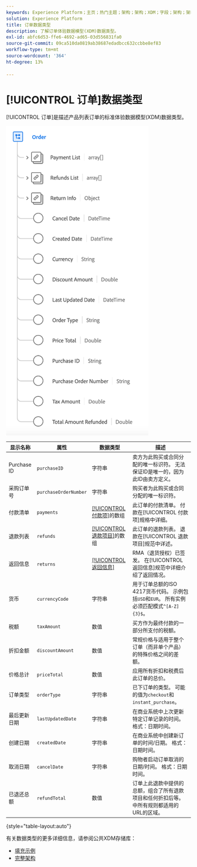 ```yaml
---
keywords: Experience Platform；主页；热门主题；架构；架构；XDM；字段；架构；架构；顺序；数据类型；数据类型；
solution: Experience Platform
title: 订单数据类型
description: 了解订单体验数据模型(XDM)数据类型。
exl-id: abfc6d53-ffe6-4692-ad65-03d556831fa0
source-git-commit: 09ca510da0819ab38687edadbcc632ccbbe8ef83
workflow-type: tm+mt
source-wordcount: '364'
ht-degree: 13%

---
```


# [!UICONTROL 订单]数据类型

[!UICONTROL 订单]是描述产品列表订单的标准体验数据模型(XDM)数据类型。

![ [!UICONTROL 订单]数据类型的图表。](../images/data-types/order.png)

| 显示名称 | 属性 | 数据类型 | 描述 |
|-------------------------|-------------------------|-----------|------------------------------------------------------------------------------------------------------------------|
| Purchase ID | `purchaseID` | 字符串 | 卖方为此购买或合同分配的唯一标识符。 无法保证ID是唯一的，因为此ID由卖方定义。 |
| 采购订单号 | `purchaseOrderNumber` | 字符串 | 购买者为此购买或合同分配的唯一标识符。 |
| 付款清单 | `payments` | [[!UICONTROL 付款项]](./payment-item.md)的数组 | 此订单的付款清单。 付款在[!UICONTROL 付款项]规格中详细。 |
| 退款列表 | `refunds` | [[!UICONTROL 退款项目]](./refund-item.md)的数组 | 此订单的退款列表。 退款在[!UICONTROL 退款项目]规范中详述。 |
| 返回信息 | `returns` | [[!UICONTROL 返回信息]](./return.md) | RMA（退货授权）已签发。 在[!UICONTROL 返回信息]规范中详细介绍了返回情况。 |
| 货币 | `currencyCode` | 字符串 | 用于订单总额的ISO 4217货币代码。 示例包括`USD`和`EUR`。 所有实例必须匹配模式`^[A-Z]{3}$`。 |
| 税额 | `taxAmount` | 数值 | 买方作为最终付款的一部分所支付的税额。 |
| 折扣金额 | `discountAmount` | 数值 | 常规价格与适用于整个订单（而非单个产品）的特殊价格之间的差额。 |
| 价格总计 | `priceTotal` | 数值 | 应用所有折扣和税费后此订单的总价。 |
| 订单类型 | `orderType` | 字符串 | 已下订单的类型。 可能的值为`checkout`和`instant_purchase`。 |
| 最后更新日期 | `lastUpdatedDate` | 字符串 | 在商业系统中上次更新特定订单记录的时间。 格式：日期时间。 |
| 创建日期 | `createdDate` | 字符串 | 在商业系统中创建新订单的时间/日期。 格式：日期时间。 |
| 取消日期 | `cancelDate` | 字符串 | 购物者启动订单取消的日期/时间。 格式：日期时间。 |
| 已退还总额 | `refundTotal` | 数值 | 订单上此退款中提供的总额，组合了所有退款项目和任何折扣后等。 中所有规则都适用的URL的区域。 |

{style="table-layout:auto"}

有关数据类型的更多详细信息，请参阅公共XDM存储库：

* [填充示例](https://github.com/adobe/xdm/blob/master/components/datatypes/data/order.example.1.json)
* [完整架构](https://github.com/adobe/xdm/blob/master/components/datatypes/data/order.schema.json)
